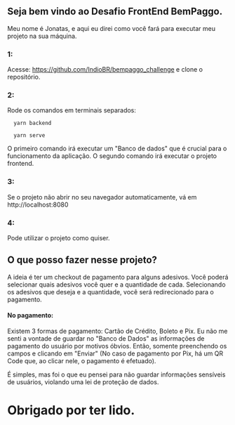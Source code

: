 ## Seja bem vindo ao Desafio FrontEnd BemPaggo.

Meu nome é Jonatas, e aqui eu direi como você fará para executar meu projeto na sua máquina.

### 1:

Acesse: https://github.com/IndioBR/bempaggo_challenge e clone o repositório.

### 2:

  Rode os comandos em terminais separados:

```
  yarn backend

  yarn serve

```
  O primeiro comando irá executar um "Banco de dados" que é crucial para o funcionamento da aplicação.
  O segundo comando irá executar o projeto frontend.

### 3:

 Se o projeto não abrir no seu navegador automaticamente, vá em http://localhost:8080

### 4:

  Pode utilizar o projeto como quiser.

## O que posso fazer nesse projeto?

  A ideia é ter um checkout de pagamento para alguns adesivos. Você poderá selecionar quais adesivos você quer e a quantidade de cada. Selecionando os adesivos que deseja e a quantidade, você será redirecionado para o pagamento.

  #### No pagamento:

  Existem 3 formas de pagamento: Cartão de Crédito, Boleto e Pix.
  Eu não me senti a vontade de guardar no "Banco de Dados" as informações de pagamento do usuário por motivos óbvios. Então, somente preenchendo os campos e clicando em "Enviar" (No caso de pagamento por Pix, há um QR Code que, ao clicar nele, o pagamento é efetuado).

  É simples, mas foi o que eu pensei para não guardar informações sensíveis de usuários, violando uma lei de proteção de dados.



# Obrigado por ter lido.